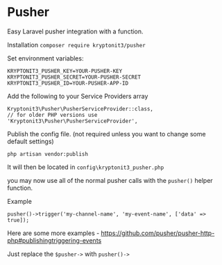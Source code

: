 # Pusher
Easy Laravel pusher integration with a function.

Installation
`composer require kryptonit3/pusher`

Set environment variables:

~~~
KRYPTONIT3_PUSHER_KEY=YOUR-PUSHER-KEY
KRYPTONIT3_PUSHER_SECRET=YOUR-PUSHER-SECRET
KRYPTONIT3_PUSHER_ID=YOUR-PUSHER-APP-ID
~~~

Add the following to your Service Providers array
~~~
Kryptonit3\Pusher\PusherServiceProvider::class,
// for older PHP versions use 'Kryptonit3\Pusher\PusherServiceProvider',
~~~

Publish the config file. (not required unless you want to change some default settings)
~~~
php artisan vendor:publish
~~~
It will then be located in `config\kryptonit3_pusher.php`

you may now use all of the normal pusher calls with the `pusher()` helper function.

Example
~~~
pusher()->trigger('my-channel-name', 'my-event-name', ['data' => true]);
~~~

Here are some more examples - https://github.com/pusher/pusher-http-php#publishingtriggering-events

Just replace the `$pusher->` with `pusher()->`

